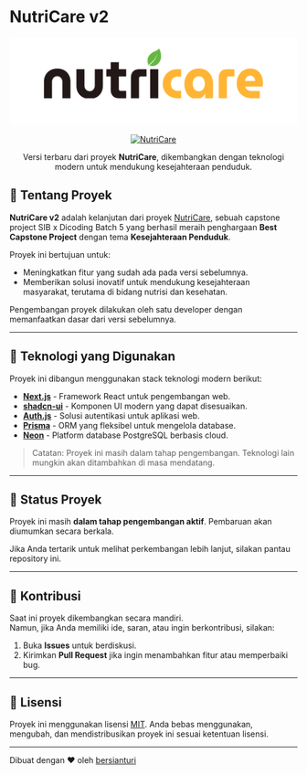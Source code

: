 # NutriCare v2

![NutriCare Logo](./logo.jpg)

<p align="center">
  <a href="https://github.com/beryllwithcode/project-NutriCare">
    <img src="https://img.shields.io/badge/NutriCare-v2-blue.svg" alt="NutriCare">
  </a>  
</p>

<p align="center">
  Versi terbaru dari proyek <strong>NutriCare</strong>, dikembangkan dengan teknologi modern untuk mendukung kesejahteraan penduduk.
</p>

## 🌟 Tentang Proyek

**NutriCare v2** adalah kelanjutan dari proyek [NutriCare](https://github.com/beryllwithcode/project-NutriCare), sebuah capstone project SIB x Dicoding Batch 5 yang berhasil meraih penghargaan **Best Capstone Project** dengan tema **Kesejahteraan Penduduk**.  

Proyek ini bertujuan untuk:  
- Meningkatkan fitur yang sudah ada pada versi sebelumnya.  
- Memberikan solusi inovatif untuk mendukung kesejahteraan masyarakat, terutama di bidang nutrisi dan kesehatan.

Pengembangan proyek dilakukan oleh satu developer dengan memanfaatkan dasar dari versi sebelumnya.

---

## 🚀 Teknologi yang Digunakan

Proyek ini dibangun menggunakan stack teknologi modern berikut:  
- **[Next.js](https://nextjs.org/)** - Framework React untuk pengembangan web.
- **[shadcn-ui](https://shadcn.dev/)** - Komponen UI modern yang dapat disesuaikan.
- **[Auth.js](https://authjs.dev/)** - Solusi autentikasi untuk aplikasi web.
- **[Prisma](https://www.prisma.io/)** - ORM yang fleksibel untuk mengelola database.
- **[Neon](https://neon.tech/)** - Platform database PostgreSQL berbasis cloud.

> Catatan: Proyek ini masih dalam tahap pengembangan. Teknologi lain mungkin akan ditambahkan di masa mendatang.

---

## 📌 Status Proyek

Proyek ini masih **dalam tahap pengembangan aktif**. Pembaruan akan diumumkan secara berkala.  

Jika Anda tertarik untuk melihat perkembangan lebih lanjut, silakan pantau repository ini.  

---

## 🤝 Kontribusi

Saat ini proyek dikembangkan secara mandiri.  
Namun, jika Anda memiliki ide, saran, atau ingin berkontribusi, silakan:  
1. Buka **Issues** untuk berdiskusi.  
2. Kirimkan **Pull Request** jika ingin menambahkan fitur atau memperbaiki bug.

---

## 📄 Lisensi

Proyek ini menggunakan lisensi [MIT](LICENSE). Anda bebas menggunakan, mengubah, dan mendistribusikan proyek ini sesuai ketentuan lisensi.

---

Dibuat dengan ❤️ oleh [bersianturi](https://github.com/bersianturi)
